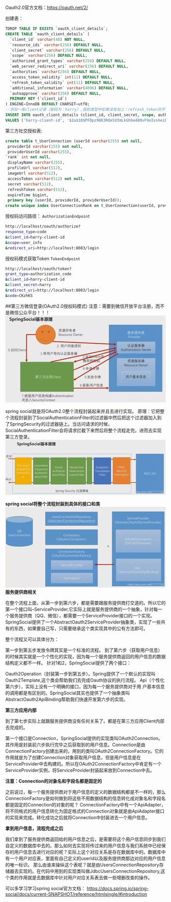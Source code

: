 Oauth2.0官方文档：https://oauth.net/2/

创建表：
```sql
TDROP TABLE IF EXISTS `oauth_client_details`;
CREATE TABLE `oauth_client_details` (
  `client_id` varchar(48) NOT NULL,
  `resource_ids` varchar(256) DEFAULT NULL,
  `client_secret` varchar(256) DEFAULT NULL,
  `scope` varchar(256) DEFAULT NULL,
  `authorized_grant_types` varchar(256) DEFAULT NULL,
  `web_server_redirect_uri` varchar(256) DEFAULT NULL,
  `authorities` varchar(256) DEFAULT NULL,
  `access_token_validity` int(11) DEFAULT NULL,
  `refresh_token_validity` int(11) DEFAULT NULL,
  `additional_information` varchar(4096) DEFAULT NULL,
  `autoapprove` varchar(256) DEFAULT NULL,
  PRIMARY KEY (`client_id`)
) ENGINE=InnoDB DEFAULT CHARSET=utf8;
--添加一条client记录（密码为：harry）,授权类型中如果没有加上：refresh_token则不会产生refresh_token的值
INSERT INTO oauth_client_details (client_id, client_secret, scope, authorized_grant_types, web_server_redirect_uri, autoapprove)
VALUES ('harry-client-id', '$2a$10$PFDpz98K3ROeSVImLkGhbe48OvF9oIvsheiPRzakIOzRs9nA3fjai', 'user_info', 'authorization_code,refresh_token', 'http://localhost:8083/login', 'user_info');
```
第三方社交授权表:
```sql
create table t_UserConnection (userId varchar(255) not null,
 providerId varchar(255) not null,
 providerUserId varchar(255),
`rank` int not null,
 displayName varchar(255),
 profileUrl varchar(512),
 imageUrl varchar(512),
 accessToken varchar(512) not null,
 secret varchar(512),
 refreshToken varchar(512),
 expireTime bigint,
 primary key (userId, providerId, providerUserId));
create unique index UserConnectionRank on t_UserConnection(userId, providerId, `rank`);
```

授权码访问路径：   `AuthorizationEndpoint`
```sh
http://localhost/oauth/authorize?
response_type=code
&client_id=harry-client-id
&scope=user_info
&redirect_uri=http://localhost:8083/login
```
授权码模式获取Token `TokenEndpoint`
```sh
http://localhost/oauth/token?
grant_type=authorization_code
&client_id=harry-client-id
&client_secret=harry
&redirect_uri=http://localhost:8083/login
&code=CKzhKS
```

##第三方微信登录(OAuth2.0授权码模式)
注意：需要到微信开放平台注册，而不是微信公众平台！！！
![img.png](img.png)

spring social就是将OAuth2.0整个流程封装起来并且去进行实现。
原理：它把整个流程封装到了SocialAuthenticationFilter的过滤器中然后把这个过滤器加入到了SpringSecurity的过滤器链上。当访问请求的时候，SocialAuthenticationFilter会将请求拦截下来然后将整个流程走完。进而去实现第三方登录。
![img_1.png](img_1.png)

**spring social将整个流程封装到具体的接口和类**
![img_2.png](img_2.png)
**服务提供商相关**

在整个流程上面，从第一步到第六步，都是需要跟服务提供商打交道的。所以它的第一个接口叫–ServiceProvider,它实际上就是服务提供商的一个抽象，针对每一个服务提供商（QQ、微信），都需要一个ServiceProvider接口的一个实现。SpringSocial提供了一个AbstractOauth2ServiceProvider抽象类，实现了一些共有的东西，如果要自己写，只需要继承这个类实现其中的公有方法即可。

整个流程又可以具体分为：

第一步到第五步发放令牌其实是一个标准的流程。
到了第六步（获取用户信息）的时候其实就是一个个性化的实现，因为每一个服务提供商返回的用户信息的数据结构定义都不一样。
针对1和2，SpringSocial提供了两个接口：

Oauth2Operation（封装第一步到第五步）。Spring提供了一个默认的实现叫Oauth2Template,这个类会帮助我们去完成Oauth协议的执行流程。
Api（个性化第六步），实际上没有一个明确的接口，因为每一个服务提供商对于用 户基本信息的调用都是有区别的。SpringSocial其实也提供了一个抽象类叫AbstractOauth2ApiBinding帮助我们快速开发第六步的实现。

**第三方应用内部**

到了第七步实际上就跟服务提供商没有任何关系了。都是在第三方应用Client内部去完成的。

第一个接口是Connection，SpringSocial提供的实现类叫OAuth2Connection。其作用是封装前六步执行完毕之后获取到的用户信息。Connection是由ConnectionFactory创建出来的，用到的类叫OAuth2ConnectionFactory。它的作用就是为了创建Connection对象获取用户信息，但是用户信息是在ServiceProvider中去构建的。所以在OAuth2ConnectionFactory中肯定有一个ServiceProvider实例，将ServiceProvider封装起来放到Connection中去。

**注意：Connection的对象名和字段名都是固定的**

之前说过，每一个服务提供商对于用户信息的定义的数据结构都是不一样的，那么ConnectionFactory是如何做到将这些不用数据结构的信息转化成对象名和字段名都是固定的Connection的对象的呢？
ConnectionFactory中有一个ApiAdapter，将不同格式的用户信息转化为固定格式的Connection对象就是由ApiAdapter接口的实现来完成。转化成功之后就将Connection中封装进去一个用户信息。

**拿到用户信息，流程完成之后**

我们拿到了服务提供商返回给的用户信息之后，是需要将这个用户信息同步到我们自定义的数据库中去的。那么如何去实现将传过来的用户信息与我们系统中已经保存的用户信息去进行对应的呢？实际上这个对应关系是存在数据库中的。数据库中有一个用户对应表，里面有自己定义的userId以及服务提供商那边对应的用户信息的唯一标识。
那么由谁来操纵这个表呢？就是由UsersConnectionRepository存储器去实现的。在代码中用到的实现类叫做JdbcUsersConnectionRepository,这个类的作用就是去数据库中针对用户对应关系表去做一些增删改查的操作。

可以多学习学习spring social官方文档：
https://docs.spring.io/spring-social/docs/current-SNAPSHOT/reference/htmlsingle/#introduction
